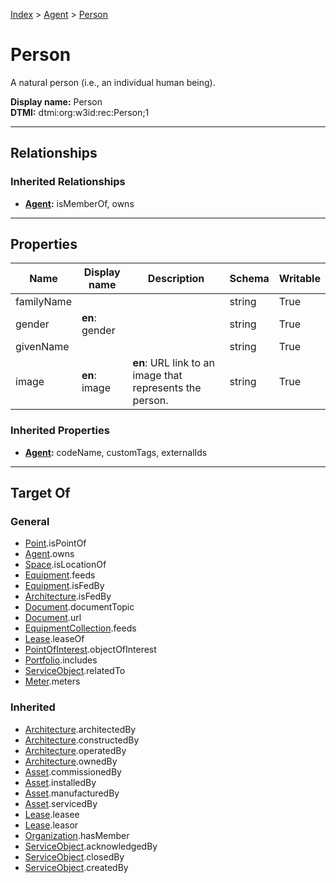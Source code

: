 [Index](../index.md) > [Agent](Agent.md) > [Person](#)
# Person

A natural person (i.e., an individual human being).


**Display name:** Person<br />
**DTMI:** dtmi:org:w3id:rec:Person;1

---

## Relationships

### Inherited Relationships
* **[Agent](Agent.md):** isMemberOf, owns

---

## Properties

|Name|Display name|Description|Schema|Writable|
|-|-|-|-|-|
|familyName|||string|True|
|gender|**en**: gender||string|True|
|givenName|||string|True|
|image|**en**: image|**en**: URL link to an image that represents the person.|string|True|
### Inherited Properties
* **[Agent](Agent.md):** codeName, customTags, externalIds

---

## Target Of
### General
* [Point](../Point/Point.md).isPointOf
* [Agent](Agent.md).owns
* [Space](../Space/Space.md).isLocationOf
* [Equipment](../Asset/Equipment/Equipment.md).feeds
* [Equipment](../Asset/Equipment/Equipment.md).isFedBy
* [Architecture](../Space/Architecture/Architecture.md).isFedBy
* [Document](../Information/Document/Document.md).documentTopic
* [Document](../Information/Document/Document.md).url
* [EquipmentCollection](../Collection/Equipment-.md).feeds
* [Lease](../Event/Lease.md).leaseOf
* [PointOfInterest](../Information/PointOfInterest.md).objectOfInterest
* [Portfolio](../Collection/Portfolio.md).includes
* [ServiceObject](../Information/ServiceObject/ServiceObject.md).relatedTo
* [Meter](../Asset/Equipment/Meter/Meter.md).meters
### Inherited
* [Architecture](../Space/Architecture/Architecture.md).architectedBy
* [Architecture](../Space/Architecture/Architecture.md).constructedBy
* [Architecture](../Space/Architecture/Architecture.md).operatedBy
* [Architecture](../Space/Architecture/Architecture.md).ownedBy
* [Asset](../Asset/Asset.md).commissionedBy
* [Asset](../Asset/Asset.md).installedBy
* [Asset](../Asset/Asset.md).manufacturedBy
* [Asset](../Asset/Asset.md).servicedBy
* [Lease](../Event/Lease.md).leasee
* [Lease](../Event/Lease.md).leasor
* [Organization](Organization/Organization.md).hasMember
* [ServiceObject](../Information/ServiceObject/ServiceObject.md).acknowledgedBy
* [ServiceObject](../Information/ServiceObject/ServiceObject.md).closedBy
* [ServiceObject](../Information/ServiceObject/ServiceObject.md).createdBy
